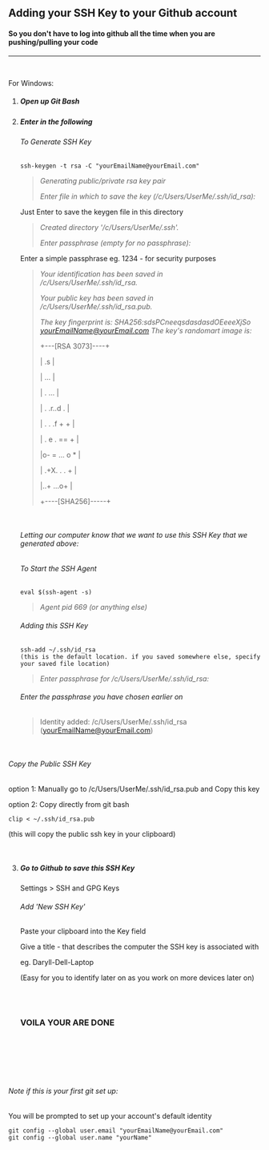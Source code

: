 ## Adding your SSH Key to your Github account

#### So you don't have to log into github all the time when you are pushing/pulling your code

****

<br/>

For Windows:

1. ##### Open up Git Bash

2. ##### Enter in the following 

   ###### To Generate SSH Key

   ```
   ssh-keygen -t rsa -C "yourEmailName@yourEmail.com"
   ```

   > *Generating public/private rsa key pair*
   >
   > *Enter file in which to save the key (/c/Users/UserMe/.ssh/id_rsa):*
   >

   Just Enter to save the keygen file in this directory

   > *Created directory '/c/Users/UserMe/.ssh'.*
   >
   > *Enter passphrase (empty for no passphrase):*
   >

   Enter a simple passphrase eg. 1234 - for security purposes

   > *Your identification has been saved in /c/Users/UserMe/.ssh/id_rsa.*
   >
   > *Your public key has been saved in /c/Users/UserMe/.ssh/id_rsa.pub.*
   >
   > *The key fingerprint is:*
   > *SHA256:sdsPCneeqsdasdasdOEeeeXjSo yourEmailName@yourEmail.com*
   > *The key's randomart image is:*
   >
   > +---[RSA 3073]----+
   >
   > |               .s            |
   >
   > |                       ...    |
   >
   > |    .   ...                   |
   >
   > |   . .r..d   .              |
   >
   > |  . .  .f +           +    |
   >
   > |   . e .          == +   |
   >
   > |o- = ...          o *   |
   >
   > | .+X. . .             +   |
   >
   > |..+ ...o+                 |
   >
   > +----[SHA256]-----+
   >
   > 

   <br/>

   ###### Letting our computer know that we want to use this SSH Key that we generated above:  

   ###### To Start the SSH Agent

   ```
   eval $(ssh-agent -s)
   ```

   > *Agent pid 669 (or anything else)*
   >
   >   

   ###### Adding this SSH Key

   ```
   ssh-add ~/.ssh/id_rsa     
   (this is the default location. if you saved somewhere else, specify your saved file location)
   ```

   > *Enter passphrase for /c/Users/UserMe/.ssh/id_rsa:*

   ###### Enter the passphrase you have chosen earlier on

   > Identity added: /c/Users/UserMe/.ssh/id_rsa (yourEmailName@yourEmail.com)  
   >
   
<br/>

   ###### Copy the Public SSH Key

   option 1:  Manually go to /c/Users/UserMe/.ssh/id_rsa.pub and Copy this key

   option 2: Copy directly from git bash

   ```
   clip < ~/.ssh/id_rsa.pub
   ```

   (this will copy the public ssh key in your clipboard)  

   <br/>

3. ##### Go to Github to save this SSH Key

   Settings > SSH and GPG Keys

   ###### Add 'New SSH Key'

   Paste your clipboard into the Key field

   Give a title - that describes the computer the SSH key is associated with 

   eg. Daryll-Dell-Laptop

   (Easy for you to identify later on as you work on more devices later on)

   <br/>

   <br/>

   ### VOILA YOUR ARE DONE

   <br/>

   <br/>
   
   <br/>
   
<br/>
   
###### Note if this is your first git set up:
   
You will be prompted to set up your account's default identity
   
   ```
   git config --global user.email "yourEmailName@yourEmail.com"
   git config --global user.name "yourName"
   ```
   
   <br/>
   
   <br/>
   
   







